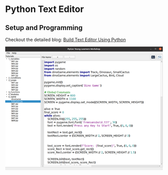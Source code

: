 # Python Text Editor

## Setup and Programming
Checkout the detailed blog: [Build Text Editor Using Python](https://www.harshmittal.com/tutorials/Build-Text-Editor-Using-Python/)


![UI](https://github.com/harshmittal2210/PyCon2023-YLW/blob/master/docs/img/main_ui.png?raw=true)

